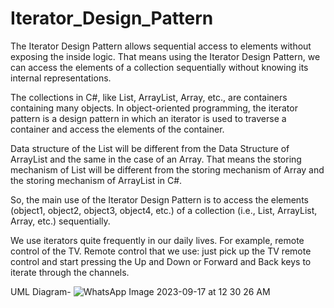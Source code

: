 # Iterator_Design_Pattern

The Iterator Design Pattern allows sequential access to elements without exposing the inside logic. That means using the Iterator Design Pattern, we can access the elements of a collection sequentially without knowing its internal representations.

The collections in C#, like List, ArrayList, Array, etc., are containers containing many objects. In object-oriented programming, the iterator pattern is a design pattern in which an iterator is used to traverse a container and access the elements of the container. 

Data structure of the List will be different from the Data Structure of ArrayList and the same in the case of an Array. That means the storing mechanism of List will be different from the storing mechanism of Array and the storing mechanism of ArrayList in C#.

So, the main use of the Iterator Design Pattern is to access the elements (object1, object2, object3, object4, etc.) of a collection (i.e., List, ArrayList, Array, etc.) sequentially.

We use iterators quite frequently in our daily lives. For example, remote control of the TV. Remote control that we use: just pick up the TV remote control and start pressing the Up and Down or Forward and Back keys to iterate through the channels.

UML Diagram-
![WhatsApp Image 2023-09-17 at 12 30 26 AM](https://github.com/moneshvanga/Iterator_Design_Pattern/assets/112869057/e9239ec4-fa94-427d-a686-9aca6739b763)
